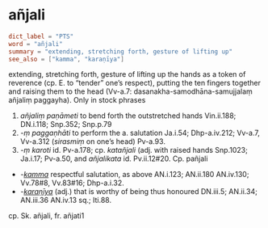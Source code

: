 # añjali

``` toml
dict_label = "PTS"
word = "añjali"
summary = "extending, stretching forth, gesture of lifting up"
see_also = ["kamma", "karaṇīya"]
```

extending, stretching forth, gesture of lifting up the hands as a token of reverence (cp. E. to “tender” one’s respect), putting the ten fingers together and raising them to the head (Vv\-a.7: dasanakha\-samodhāna\-samujjalaṃ añjaliṃ paggayha). Only in stock phrases

1. *añjaliṃ paṇāmeti* to bend forth the outstretched hands Vin.ii.188; DN.i.118; Snp.352; Snp.p.79
2. *\-ṃ paggaṇhāti* to perform the a. salutation Ja.i.54; Dhp\-a.iv.212; Vv\-a.7, Vv\-a.312 (*sirasmiṃ* on one’s head) Pv\-a.93.
3. *\-ṃ karoti* id. Pv\-a.178; cp. *katañjali* (adj. with raised hands Snp.1023; Ja.i.17; Pv\-a.50, and *añjalikata* id. Pv.ii.12#20. Cp. pañjali

* *\-[kamma](kamma.md)* respectful salutation, as above AN.i.123; AN.ii.180 AN.iv.130; Vv.78#8, Vv.83#16; Dhp\-a.i.32.
* *\-[karaṇīya](karaṇīya.md)* (adj.) that is worthy of being thus honoured DN.iii.5; AN.ii.34; AN.iii.36 AN.iv.13 sq.; Iti.88.

cp. Sk. añjali, fr. añjati1

